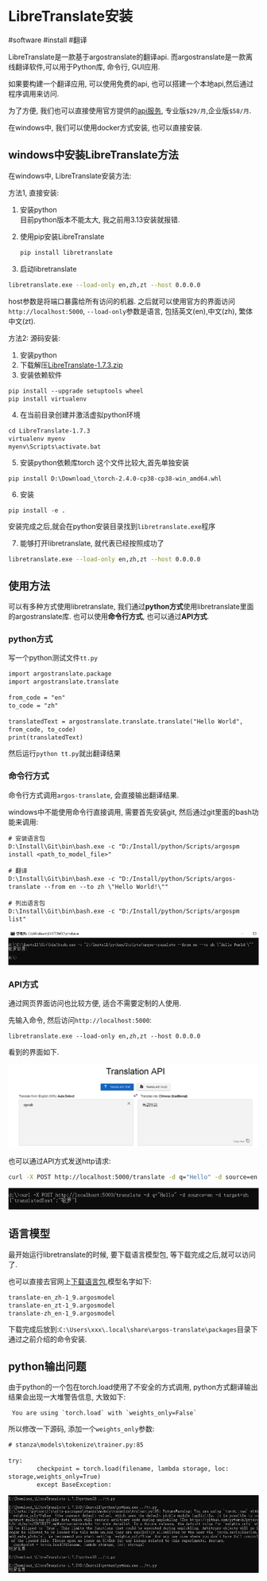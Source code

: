 # LibreTranslate安装

#software #install #翻译



LibreTranslate是一款基于argostranslate的翻译api. 而argostranslate是一款离线翻译软件,可以用于Python库, 命令行, GUI应用. 

如果要构建一个翻译应用, 可以使用免费的api, 也可以搭建一个本地api,然后通过程序调用来访问.

为了方便, 我们也可以直接使用官方提供的[api服务](https://portal.libretranslate.com/), 专业版`$29/月`,企业版`$58/月`.

在windows中, 我们可以使用docker方式安装, 也可以直接安装. 



## windows中安装LibreTranslate方法

在windows中, LibreTranslate安装方法:

方法1, 直接安装:

1. 安装python  
   目前python版本不能太大, 我之前用3.13安装就报错.

2. 使用pip安装LibreTranslate  

   ```sh
   pip install libretranslate
   ```

3. 启动libretranslate

```sh
libretranslate.exe --load-only en,zh,zt --host 0.0.0.0
```

host参数是将端口暴露给所有访问的机器. 之后就可以使用官方的界面访问`http://localhost:5000`, `--load-only`参数是语言, 包括英文(en),中文(zh), 繁体中文(zt). 



方法2: 源码安装:  

1. 安装python
2. 下载解压[LibreTranslate-1.7.3.zip](https://github.com/LibreTranslate/LibreTranslate/archive/refs/tags/v1.7.3.zip)
3. 安装依赖软件

```
pip install --upgrade setuptools wheel
pip install virtualenv
```

4. 在当前目录创建并激活虚拟python环境

```
cd LibreTranslate-1.7.3
virtualenv myenv
myenv\Scripts\activate.bat 
```

5. 安装python依赖库torch
   这个文件比较大,首先单独安装

```
pip install D:\Download_\torch-2.4.0-cp38-cp38-win_amd64.whl
```

6. 安装

```
pip install -e .
```

安装完成之后,就会在python安装目录找到`libretranslate.exe`程序

7. 能够打开libretranslate, 就代表已经按照成功了

```sh
libretranslate.exe --load-only en,zh,zt --host 0.0.0.0
```



## 使用方法

可以有多种方式使用libretranslate, 我们通过**python方式**使用libretranslate里面的argostranslate库. 也可以使用**命令行方式**, 也可以通过**API方式**. 



### python方式

写一个python测试文件`tt.py`

```
import argostranslate.package
import argostranslate.translate

from_code = "en"
to_code = "zh"

translatedText = argostranslate.translate.translate("Hello World", from_code, to_code)
print(translatedText)
```

然后运行`python tt.py`就出翻译结果

### 命令行方式

命令行方式调用`argos-translate`, 会直接输出翻译结果.

windows中不能使用命令行直接调用, 需要首先安装git, 然后通过git里面的bash功能来调用:

```
# 安装语言包
D:\Install\Git\bin\bash.exe -c "D:/Install/python/Scripts/argospm install <path_to_model_file>"

# 翻译
D:\Install\Git\bin\bash.exe -c "D:/Install/python/Scripts/argos-translate --from en --to zh \"Hello World!\""

# 列出语言包
D:\Install\Git\bin\bash.exe -c "D:/Install/python/Scripts/argospm list"
```

![](argotranslate安装-命令行调用.png)



### API方式

通过网页界面访问也比较方便, 适合不需要定制的人使用.

先输入命令, 然后访问`http://localhost:5000`:

```
libretranslate.exe --load-only en,zh,zt --host 0.0.0.0
```

看到的界面如下.

![](argotranslate安装-界面.png)

也可以通过API方式发送http请求:

```sh
curl -X POST http://localhost:5000/translate -d q="Hello" -d source=en -d target=zh
```

![](argotranslate安装-api使用.png)



## 语言模型



最开始运行libretranslate的时候, 要下载语言模型包, 等下载完成之后,就可以访问了.

也可以直接去官网上[下载语言包](https://www.argosopentech.com/argospm/index/),模型名字如下:

```
translate-en_zh-1_9.argosmodel
translate-en_zt-1_9.argosmodel
translate-zh_en-1_9.argosmodel
```

下载完成后放到:`C:\Users\xxx\.local\share\argos-translate\packages`目录下通过之前介绍的命令安装.



## python输出问题

由于python的一个包在torch.load使用了不安全的方式调用, python方式翻译输出结果会出现一大堆警告信息, 大致如下:

```
 You are using `torch.load` with `weights_only=False`
```

所以修改一下源码, 添加一个`weights_only`参数:

```
# stanza\models\tokenize\trainer.py:85

try:
        checkpoint = torch.load(filename, lambda storage, loc: storage,weights_only=True)
        except BaseException:

```

![](argotranslate安装-改源码.png)





